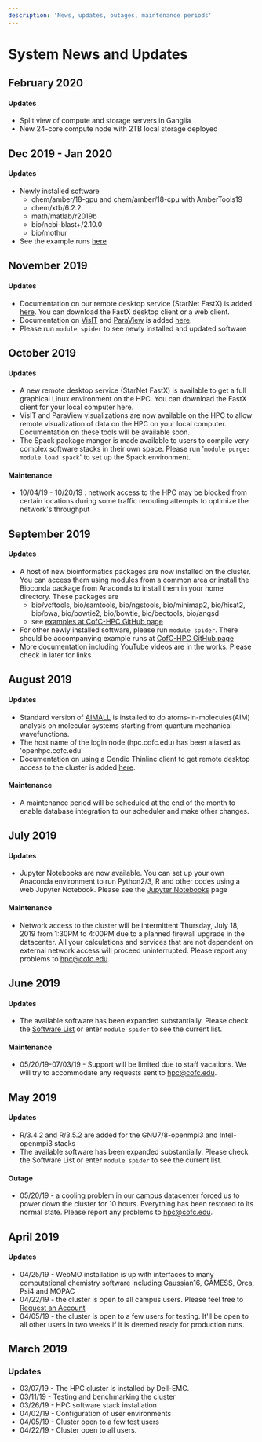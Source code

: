 ```yaml
---
description: 'News, updates, outages, maintenance periods'
---
```


# System News and Updates

## February 2020

#### Updates 

* Split view of compute and storage servers in Ganglia 
* New 24-core compute node with 2TB local storage deployed

## Dec 2019 - Jan 2020

#### Updates 

* Newly installed software 
  * chem/amber/18-gpu and chem/amber/18-cpu with AmberTools19
  * chem/xtb/6.2.2 
  * math/matlab/r2019b 
  * bio/ncbi-blast+/2.10.0
  * bio/mothur 
* See the example runs [here](https://github.com/hpc-cofc/example-runs)

## November 2019

#### Updates 

* Documentation on our remote desktop service \(StarNet FastX\) is added [here](using-the-hpc/access-hpc/gui-remote-desktop.md). You can download the FastX desktop client or a web client. 
* Documentation on [VisIT](https://visit.llnl.gov) and [ParaView](https://www.paraview.org/) is added [here](using-the-hpc/visualize-data.md). 
* Please run `module spider` to see newly installed and updated software

## October 2019

#### Updates 

* A new remote desktop service \(StarNet FastX\) is available to get a full graphical Linux environment on the HPC. You can download the FastX client for your local computer here. 
* VisIT and ParaView visualizations are now available on the HPC to allow remote visualization of data on the HPC on your local computer. Documentation on these tools will be available soon.
* The Spack package manger is made available to users to compile very complex software stacks in their own space. Please run '`module purge; module load spack`' to set up the Spack environment.

#### Maintenance 

* 10/04/19 - 10/20/19 : network access to the HPC may be blocked from certain locations during some traffic rerouting attempts to optimize the network's throughput

## September 2019

#### Updates 

* A host of new bioinformatics packages are now installed on the cluster. You can access them using modules from a common area or install the Bioconda package from Anaconda to install them in your home directory. These packages are 
  * bio/vcftools, bio/samtools, bio/ngstools, bio/minimap2, bio/hisat2, bio/bwa, bio/bowtie2, bio/bowtie, bio/bedtools, bio/angsd 
  * see [examples at CofC-HPC GitHub page](https://github.com/hpc-cofc/example-runs/tree/master/10_bio)
* For other newly installed software, please run `module spider`. There should be accompanying example runs at [CofC-HPC GitHub page](https://github.com/hpc-cofc/example-runs/tree/master/10_bio)
* More documentation including YouTube videos are in the works. Please check in later for links

## August 2019

#### Updates 

* Standard version of [AIMALL](http://aim.tkgristmill.com/) is installed to do atoms-in-molecules\(AIM\) analysis on molecular systems starting from quantum mechanical wavefunctions.
* The host name of the login node \(hpc.cofc.edu\) has been aliased as 'openhpc.cofc.edu'
* Documentation on using a Cendio Thinlinc client to get remote desktop access to the cluster is added [here](https://hpc-cofc.gitbook.io/docs/using-the-hpc/quickstart#graphical-user-interface-gui).

#### Maintenance

* A maintenance period will be scheduled at the end of the month to enable database integration to our scheduler and make other changes. 

## July 2019

#### Updates

* Jupyter Notebooks are now available. You can set up your own Anaconda environment to run Python2/3, R and other codes using a web Jupyter Notebook. Please see the [Jupyter Notebooks](using-the-hpc/scheduling-jobs/jupyter-notebooks.md) page 

#### Maintenance

* Network access to the cluster will be intermittent Thursday, July 18, 2019 from 1:30PM to 4:00PM due to a planned firewall upgrade in the datacenter. All your calculations and services that are not dependent on external network access will proceed uninterrupted. Please report any problems to [hpc@cofc.edu](mailto:hpc@cofc.edu).

## June 2019

#### Updates

* The available software has been expanded substantially. Please check the [Software List](using-the-hpc/modules/software.md) or enter `module spider` to see the current list. 

#### Maintenance

* 05/20/19-07/03/19 - Support will be limited due to staff vacations. We will try to accommodate any requests sent to [hpc@cofc.edu](mailto:hpc@cofc.edu).

## May 2019

#### Updates

* R/3.4.2 and R/3.5.2 are added for the GNU7/8-openmpi3 and Intel-openmpi3 stacks
* The available software has been expanded substantially. Please check the Software List or enter `module spider` to see the current list.

#### Outage

* 05/20/19 - a cooling problem in our campus datacenter forced us to power down the cluster for 10 hours. Everything has been restored to its normal state. Please report any problems to [hpc@cofc.edu](mailto:hpc@cofc.edu).

## April 2019

#### Updates

* 04/25/19 - WebMO installation is up with interfaces to many computational chemistry software including Gaussian16, GAMESS, Orca, Psi4 and MOPAC
* 04/22/19 - the cluster is open to all campus users. Please feel free to [Request an Account](using-the-hpc/request-access.md)
* 04/05/19 - the cluster is open to a few users for testing. It'll be open to all other users in two weeks if it is deemed ready for production runs. 

## March 2019

### Updates

* 03/07/19 - The HPC cluster is installed by Dell-EMC.
* 03/11/19 - Testing and benchmarking the cluster
* 03/26/19 - HPC software stack installation
* 04/02/19 - Configuration of user environments
* 04/05/19 - Cluster open to a few test users 
* 04/22/19 - Cluster open to all users.





